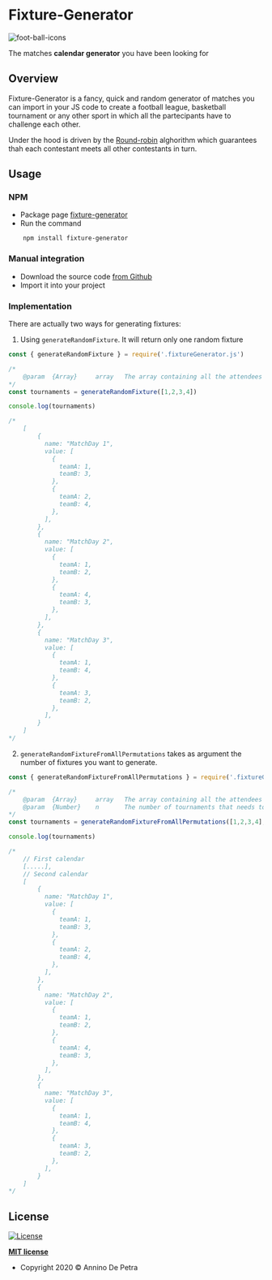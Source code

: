 # Fixture-Generator
![foot-ball-icons](https://user-images.githubusercontent.com/6486741/107073907-dabb2d80-67df-11eb-8382-30d4431732b5.png)

The matches **calendar generator** you have been looking for

## Overview
Fixture-Generator is a fancy, quick and random generator of matches you can import in your JS code to create a football league, basketball tournament or any other sport in which all the partecipants have to challenge each other. 

Under the hood is driven by the [Round-robin](https://en.wikipedia.org/wiki/Round-robin_tournament) alghorithm which guarantees thah each contestant meets all other contestants in turn.

## Usage

### NPM
- Package page [fixture-generator](https://www.npmjs.com/package/fixture-generator)
-  Run the command
```
    npm install fixture-generator
```


### Manual integration
- Download the source code [from Github](https://github.com/ndPPPhz/Fixture-Generator/archive/main.zip)
- Import it into your project

### Implementation
There are actually two ways for generating fixtures:
1. Using `generateRandomFixture`. It will return only one random fixture

```javascript
const { generateRandomFixture } = require('.fixtureGenerator.js')

/*
    @param  {Array}     array   The array containing all the attendees
*/
const tournaments = generateRandomFixture([1,2,3,4])

console.log(tournaments)

/*
    [
        {
          name: "MatchDay 1",
          value: [
            {
              teamA: 1,
              teamB: 3,
            },
            {
              teamA: 2,
              teamB: 4,
            },
          ],
        },
        {
          name: "MatchDay 2",
          value: [
            {
              teamA: 1,
              teamB: 2,
            },
            {
              teamA: 4,
              teamB: 3,
            },
          ],
        },
        {
          name: "MatchDay 3",
          value: [
            {
              teamA: 1,
              teamB: 4,
            },
            {
              teamA: 3,
              teamB: 2,
            },
          ],
        }
    ]
*/

```

2. `generateRandomFixtureFromAllPermutations` takes as argument the number of fixtures you want to generate. 
```javascript
const { generateRandomFixtureFromAllPermutations } = require('.fixtureGenerator.js')

/*
    @param  {Array}     array   The array containing all the attendees
    @param  {Number}    n       The number of tournaments that needs to be randomly generated 
*/
const tournaments = generateRandomFixtureFromAllPermutations([1,2,3,4], 2)

console.log(tournaments)

/*
    // First calendar
    [.....],
    // Second calendar
    [
        {
          name: "MatchDay 1",
          value: [
            {
              teamA: 1,
              teamB: 3,
            },
            {
              teamA: 2,
              teamB: 4,
            },
          ],
        },
        {
          name: "MatchDay 2",
          value: [
            {
              teamA: 1,
              teamB: 2,
            },
            {
              teamA: 4,
              teamB: 3,
            },
          ],
        },
        {
          name: "MatchDay 3",
          value: [
            {
              teamA: 1,
              teamB: 4,
            },
            {
              teamA: 3,
              teamB: 2,
            },
          ],
        }
    ]
*/
```

## License

[![License](http://img.shields.io/:license-mit-blue.svg?style=flat-square)](http://badges.mit-license.org)

**[MIT license](http://opensource.org/licenses/mit-license.php)**
- Copyright 2020 © Annino De Petra
